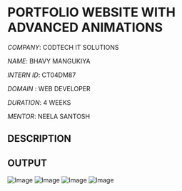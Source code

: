 # PORTFOLIO WEBSITE WITH ADVANCED ANIMATIONS

*COMPANY*: CODTECH IT SOLUTIONS

*NAME*: BHAVY MANGUKIYA

*INTERN ID*: CT04DM87

*DOMAIN* : WEB DEVELOPER

*DURATION*: 4 WEEKS

*MENTOR*: NEELA SANTOSH

## DESCRIPTION

## OUTPUT
![Image](https://github.com/user-attachments/assets/0acfa2b8-bc9a-474e-877c-9ee7d76a9e54)
![Image](https://github.com/user-attachments/assets/9d9aa3fa-c55a-485a-a162-104eda515fde)
![Image](https://github.com/user-attachments/assets/88248a11-fc37-4222-b7f4-ecb43310c13d)
![Image](https://github.com/user-attachments/assets/df8918b9-f853-4281-abbe-eaad9b7485ac)
